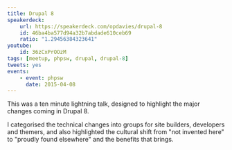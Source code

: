 ```yaml
---
title: Drupal 8
speakerdeck:
    url: https://speakerdeck.com/opdavies/drupal-8
    id: 46ba4ba577d94a32b7abdade610ceb69
    ratio: "1.29456384323641"
youtube:
    id: 36zCxPrOOzM
tags: [meetup, phpsw, drupal, drupal-8]
tweets: yes
events:
    - event: phpsw
      date: 2015-04-08
---
```

This was a ten minute lightning talk, designed to highlight the major changes coming in Drupal 8.

I categorised the technical changes into groups for site builders, developers and themers, and also highlighted the cultural shift from "not invented here" to "proudly found elsewhere" and the benefits that brings.
